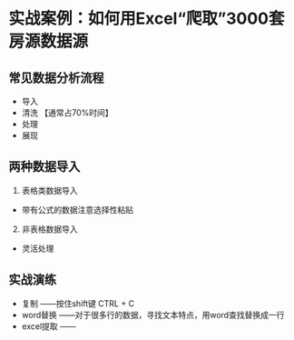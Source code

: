 # 实战案例：如何用Excel“爬取”3000套房源数据源
## 常见数据分析流程
- 导入
- 清洗 【通常占70%时间】
- 处理
- 展现

## 两种数据导入
1. 表格类数据导入
- 带有公式的数据注意选择性粘贴
  
2. 非表格数据导入
- 灵活处理

## 实战演练

- 复制 ——按住shift键 CTRL + C 
- word替换 ——对于很多行的数据，寻找文本特点，用word查找替换成一行
- excel提取 —— 

